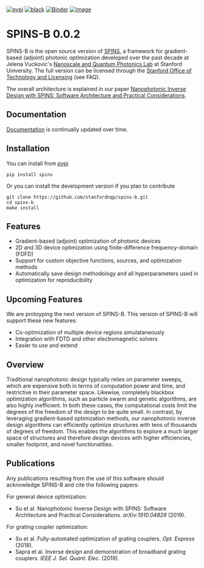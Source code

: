 [![pypi](https://img.shields.io/pypi/v/spins)](https://pypi.org/project/spins/)
[![black](https://img.shields.io/badge/code%20style-black-000000.svg)](https://github.com/psf/black)
[![Binder](https://mybinder.org/badge_logo.svg)](https://mybinder.org/v2/gh/stanfordnqp/spins-b/HEAD)
[![image](https://codecov.io/gh/stanfordnqp/spins-b/branch/master/graph/badge.svg)](https://codecov.io/gh/stanfordnqp/spins-b)

# SPINS-B 0.0.2

SPINS-B is the open source version of
[SPINS](https://stanford.resoluteinnovation.com/technologies/S18-012_spins-inverse-design-software-for),
a framework for gradient-based (adjoint) photonic optimization developed
over the past decade at Jelena Vuckovic\'s [Nanoscale and Quantum
Photonics Lab](http://nqp.stanford.edu) at Stanford University. The full
version can be licensed through the [Stanford Office of Technology and
Licensing](http://techfinder.stanford.edu/technologies/S18-012_inverse-design-software-for)
(see FAQ).

The overall architecture is explained in our paper [Nanophotonic Inverse
Design with SPINS: Software Architecture and Practical
Considerations](https://arxiv.org/abs/1910.04829).

## Documentation

[Documentation](http://spins-b.readthedocs.io) is continually updated over time.


## Installation

You can install from [pypi](https://pypi.org/project/spins/)

```
pip install spins
```

Or you can install the development version if you plan to contribute

```
git clone https://github.com/stanfordnqp/spins-b.git
cd spins-b
make install
```


## Features

- Gradient-based (adjoint) optimization of photonic devices
- 2D and 3D device optimization using finite-difference
  frequency-domain (FDFD)
- Support for custom objective functions, sources, and optimization
  methods
- Automatically save design methodology and all hyperparameters used
  in optimization for reproducibility

## Upcoming Features

We are protoyping the next version of SPINS-B. This version of SPINS-B
will support these new features:

- Co-optimization of multiple device regions simulataneously
- Integration with FDTD and other electromagnetic solvers
- Easier to use and extend

## Overview

Traditional nanophotonic design typically relies on parameter sweeps,
which are expensive both in terms of computation power and time, and
restrictive in their parameter space. Likewise, completely blackbox
optimization algorithms, such as particle swarm and genetic algorithms,
are also highly inefficient. In both these cases, the computational
costs limit the degrees of the freedom of the design to be quite small.
In contrast, by leveraging gradient-based optimization methods, our
nanophotonic inverse design algorithms can efficiently optimize
structures with tens of thousands of degrees of freedom. This enables
the algorithms to explore a much larger space of structures and
therefore design devices with higher efficiencies, smaller footprint,
and novel functionalities.

## Publications

Any publications resulting from the use of this software should
acknowledge SPINS-B and cite the following papers:

For general device optimization:

- Su et al. Nanophotonic Inverse Design with SPINS: Software
  Architecture and Practical Considerations. _arXiv:1910.04829_
  (2019).

For grating coupler optimization:

- Su et al. Fully-automated optimization of grating couplers. _Opt.
  Express_ (2018).
- Sapra et al. Inverse design and demonstration of broadband grating
  couplers. _IEEE J. Sel. Quant. Elec._ (2019).
